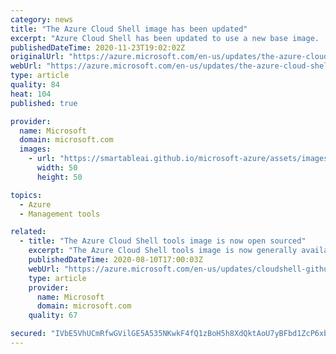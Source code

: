 ```yaml
---
category: news
title: "The Azure Cloud Shell image has been updated"
excerpt: "Azure Cloud Shell has been updated to use a new base image.  This will provide updates to some of the most common tools and commands."
publishedDateTime: 2020-11-23T19:02:02Z
originalUrl: "https://azure.microsoft.com/en-us/updates/the-azure-cloud-shell-image-has-been-updated/"
webUrl: "https://azure.microsoft.com/en-us/updates/the-azure-cloud-shell-image-has-been-updated/"
type: article
quality: 84
heat: 104
published: true

provider:
  name: Microsoft
  domain: microsoft.com
  images:
    - url: "https://smartableai.github.io/microsoft-azure/assets/images/organizations/microsoft.com-50x50.jpg"
      width: 50
      height: 50

topics:
  - Azure
  - Management tools

related:
  - title: "The Azure Cloud Shell tools image is now open sourced"
    excerpt: "The Azure Cloud Shell tools image is now generally available on GitHub."
    publishedDateTime: 2020-08-10T17:00:03Z
    webUrl: "https://azure.microsoft.com/en-us/updates/cloudshell-github/"
    type: article
    provider:
      name: Microsoft
      domain: microsoft.com
    quality: 67

secured: "IVbE5VhUCmRfwGVilGE5A535NKwkF4fQ1zBoH5h8XdQktAoU7yBFbd1ZcP6xb2UpVuJwcWLKB5WduZLVnr048RPf/9sMFugCwvm2bJr/rnba8/jKAjpBmeWXZJkrKWHuDvAAPXJ6ofS0QzHWHtmcBgnubkGHGPliL97Cg5kRb4cU2SKvKEA7sbMnF8baHc0nVOAneK68zgJl7x3KBcfrjiefcH3Bt9HUtNuQDvkOpOP6Jjas1oWbGG/vF1urvg2UsgoqwDb3Y5XWPpkLHbjAfRrU6UIF4f4JqolmcqOMsxGxYZB/SwjxKYmGeRuWFQ3xVWGmxB1LGdEfeTQYie9RNSSnh6iF3W2L1flRBwSinEA=;lf5K4EshsYUjsR1j1s3pSw=="
---
```


